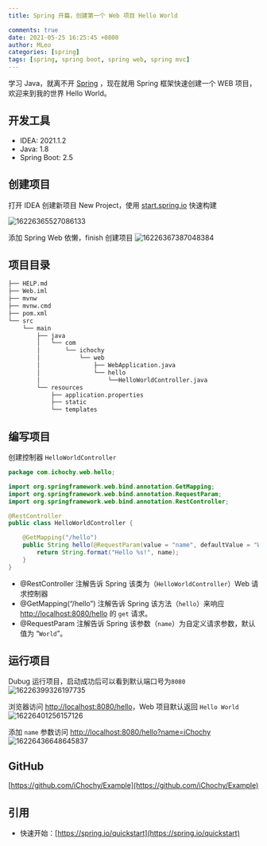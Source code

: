 ```yaml
---
title: Spring 开篇，创建第一个 Web 项目 Hello World

comments: true
date: 2021-05-25 16:25:45 +0800
author: MLeo
categories: [spring] 
tags: [spring, spring boot, spring web, spring mvc] 
---
```


学习 Java，就离不开 [Spring](https://spring.io) ，现在就用 Spring 框架快速创建一个 WEB 项目，欢迎来到我的世界 Hello World。

## 开发工具
- IDEA: 2021.1.2
- Java: 1.8
- Spring Boot: 2.5

## 创建项目
打开 IDEA 创建新项目 New Project，使用 [start.spring.io](https://start.spring.io) 快速构建

![16226365527086133](https://images.ichochy.com/16226365527086133.png)

添加 Spring Web 依懒，finish 创建项目
![16226367387048384](https://images.ichochy.com/16226367387048384.png)

## 项目目录
```bash
├── HELP.md
├── Web.iml
├── mvnw
├── mvnw.cmd
├── pom.xml
└── src
    └── main
        ├── java
        │   └── com
        │       └── ichochy
        │           └── web
        │               ├── WebApplication.java
        │               └── hello
        │                   └──HelloWorldController.java
        └── resources
            ├── application.properties
            ├── static
            └── templates
```
## 编写项目
创建控制器 `HelloWorldController`
```java
package com.ichochy.web.hello;

import org.springframework.web.bind.annotation.GetMapping;
import org.springframework.web.bind.annotation.RequestParam;
import org.springframework.web.bind.annotation.RestController;

@RestController
public class HelloWorldController {

    @GetMapping("/hello")
    public String hello(@RequestParam(value = "name", defaultValue = "World") String name) {
        return String.format("Hello %s!", name);
    }
}
```
- @RestController 注解告诉 Spring 该类为（`HelloWorldController`）Web 请求控制器
- @GetMapping(“/hello”) 注解告诉 Spring 该方法（`hello`）来响应 [http://localhost:8080/hello](http://localhost:8080/hello) 的 `get` 请求。
- @RequestParam 注解告诉 Spring 该参数（`name`）为自定义请求参数，默认值为 “`World`”。 


## 运行项目
Dubug 运行项目，启动成功后可以看到默认端口号为`8080`
![16226399326197735](https://images.ichochy.com/16226399326197735.png)

浏览器访问 [http://localhost:8080/hello](http://localhost:8080/hello)，Web 项目默认返回 `Hello World`
![16226401256157126](https://images.ichochy.com/16226401256157126.png)

添加 `name` 参数访问 [http://localhost:8080/hello?name=iChochy](http://localhost:8080/hello?name=iChochy)
![16226436648645837](https://images.ichochy.com/16226436648645837.png)


## GitHub
[https://github.com/iChochy/Example](https://github.com/iChochy/Example)

## 引用
- 快速开始：[https://spring.io/quickstart](https://spring.io/quickstart)

